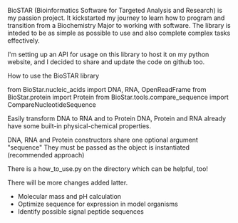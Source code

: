 BioSTAR (Bioinformatics Software for Targeted Analysis and Research) is my passion project.
It kickstarted my journey to learn how to program and transition from a Biochemistry Major to working with software.
The library is inteded to be as simple as possible to use and also complete complex tasks effectively.

I'm setting up an API for usage on this library to host it on my python website, and I decided to share and update the code on github too.

How to use the BioSTAR library

from BioStar.nucleic_acids import DNA, RNA, OpenReadFrame
from BioStar.protein import Protein
from BioStar.tools.compare_sequence import CompareNucleotideSequence

Easily transform DNA to RNA and to Protein
DNA, Protein and RNA already have some built-in physical-chemical properties.

DNA, RNA and Protein constructors share one optional argument "sequence"
They must be passed as the object is instantiated (recommended approach)

There is a how_to_use.py on the directory which can be helpful, too!

There will be more changes added latter.
- Molecular mass and pH calculation
- Optimize sequence for expression in model organisms
- Identify possible signal peptide sequences
